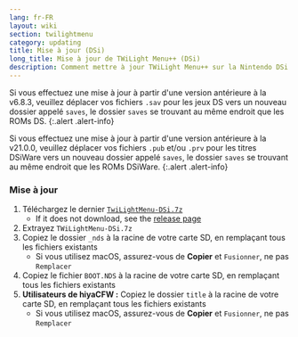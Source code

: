 ```yaml
---
lang: fr-FR
layout: wiki
section: twilightmenu
category: updating
title: Mise à jour (DSi)
long_title: Mise à jour de TWiLight Menu++ (DSi)
description: Comment mettre à jour TWiLight Menu++ sur la Nintendo DSi
---
```


Si vous effectuez une mise à jour à partir d'une version antérieure à la v6.8.3, veuillez déplacer vos fichiers `.sav` pour les jeux DS vers un nouveau dossier appelé `saves`, le dossier `saves` se trouvant au même endroit que les ROMs DS.
{:.alert .alert-info}

Si vous effectuez une mise à jour à partir d'une version antérieure à la v21.0.0, veuillez déplacer vos fichiers `.pub` et/ou `.prv` pour les titres DSiWare vers un nouveau dossier appelé `saves`, le dossier `saves` se trouvant au même endroit que les ROMs DSiWare.
{:.alert .alert-info}

### Mise à jour
1. Téléchargez le dernier [`TwiLightMenu-DSi.7z`](https://github.com/DS-Homebrew/TWiLightMenu/releases/latest/download/TWiLightMenu-DSi.7z)
    - If it does not download, see the [release page](https://github.com/DS-Homebrew/TWiLightMenu/releases/latest)
1. Extrayez `TWiLightMenu-DSi.7z`
1. Copiez le dossier `_nds` à la racine de votre carte SD, en remplaçant tous les fichiers existants
    - Si vous utilisez macOS, assurez-vous de **Copier** et `Fusionner`, ne pas `Remplacer`
1. Copiez le fichier `BOOT.NDS` à la racine de votre carte SD, en remplaçant tous les fichiers existants
1. **Utilisateurs de hiyaCFW :** Copiez le dossier `title` à la racine de votre carte SD, en remplaçant tous les fichiers existants
    - Si vous utilisez macOS, assurez-vous de **Copier** et `Fusionner`, ne pas `Remplacer`
